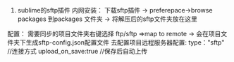 1. sublime的sftp插件
内网安装：
下载sftp插件
->
preferepace->browse packages 到packages 文件夹
->
将解压后的sftp文件夹放在这里

配置：
需要同步的项目文件夹右键选择 ftp/sftp =>map to remote -> 会在项目文件夹下生成sftp-config.json配置文件
去配置项目远程服务器配置:
type："sftp" //连接方式
upload_on_save:true //保存后自动上传



